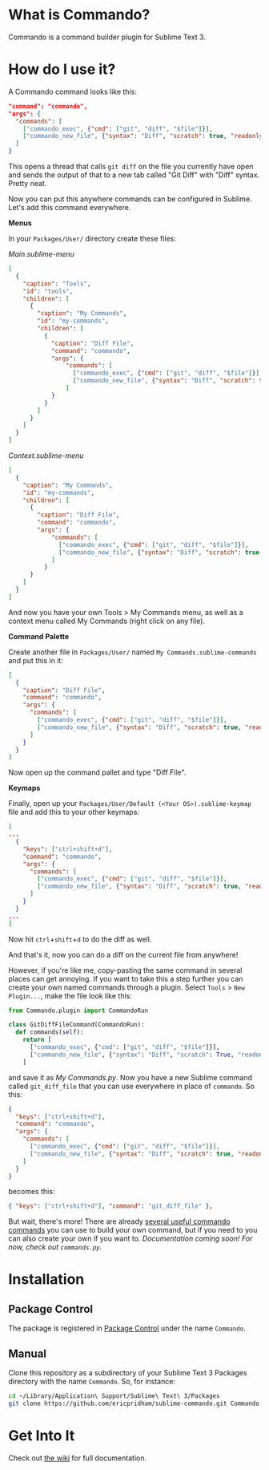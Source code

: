 # What is Commando?

Commando is a command builder plugin for Sublime Text 3.

# How do I use it?

A Commando command looks like this:

```json
"command": "commando",
"args": {
  "commands": [
    ["commando_exec", {"cmd": ["git", "diff", "$file"]}],
    ["commando_new_file", {"syntax": "Diff", "scratch": true, "readonly": true, "name": "Git Diff"}]
  ]
}
```

This opens a thread that calls `git diff` on the file you currently have open and sends the output of that to a new tab called "Git Diff" with "Diff" syntax.  Pretty neat.

Now you can put this anywhere commands can be configured in Sublime.  Let's add this command everywhere.

**Menus**

In your `Packages/User/` directory create these files:

*Main.sublime-menu*
```json
[
  {
    "caption": "Tools",
    "id": "tools",
    "children": [
      {
        "caption": "My Commands",
        "id": "my-commands",
        "children": [
          {
            "caption": "Diff File",
            "command": "commando",
            "args": {
                "commands": [
                  ["commando_exec", {"cmd": ["git", "diff", "$file"]}],
                  ["commando_new_file", {"syntax": "Diff", "scratch": true, "readonly": true, "name": "Git Diff"}]
                ]
            }
          }
        ]
      }
    ]
  }
]
```

*Context.sublime-menu*
```json
[
  {
    "caption": "My Commands",
    "id": "my-commands",
    "children": [
      {
        "caption": "Diff File",
        "command": "commando",
        "args": {
            "commands": [
              ["commando_exec", {"cmd": ["git", "diff", "$file"]}],
              ["commando_new_file", {"syntax": "Diff", "scratch": true, "readonly": true, "name": "Git Diff"}]
            ]
          }
      }
    ]
  }
]
```

And now you have your own Tools > My Commands menu, as well as a context menu called My Commands (right click on any file).

**Command Palette**

Create another file in `Packages/User/` named `My Commands.sublime-commands` and put this in it:

```json
[
  {
    "caption": "Diff File",
    "command": "commando",
    "args": {
      "commands": [
        ["commando_exec", {"cmd": ["git", "diff", "$file"]}],
        ["commando_new_file", {"syntax": "Diff", "scratch": true, "readonly": true, "name": "Git Diff"}]
      ]
    }
  }
]
```

Now open up the command pallet and type "Diff File".

**Keymaps**

Finally, open up your `Packages/User/Default (<Your OS>).sublime-keymap` file and add this to your other keymaps:

```json
[
...
  {
    "keys": ["ctrl+shift+d"],
    "command": "commando",
    "args": {
      "commands": [
        ["commando_exec", {"cmd": ["git", "diff", "$file"]}],
        ["commando_new_file", {"syntax": "Diff", "scratch": true, "readonly": true, "name": "Git Diff"}]
      ]
    }
  }
...
]
```

Now hit `ctrl`+`shift`+`d` to do the diff as well.

And that's it, now you can do a diff on the current file from anywhere!

However, if you're like me, copy-pasting the same command in several places can get annoying.  If you want to take this a step further you can create your own named commands through a plugin.  Select `Tools` > `New Plugin...`, make the file look like this:

```python
from Commando.plugin import CommandoRun

class GitDiffFileCommand(CommandoRun):
  def commands(self):
    return [
      ["commando_exec", {"cmd": ["git", "diff", "$file"]}],
      ["commando_new_file", {"syntax": "Diff", "scratch": True, "readonly": True, "name": "Git Diff"}]
    ]
```

and save it as *My Commands.py*.  Now you have a new Sublime command called `git_diff_file` that you can use everywhere in place of `commando`.  So this:

```json
{
  "keys": ["ctrl+shift+d"],
  "command": "commando",
  "args": {
    "commands": [
      ["commando_exec", {"cmd": ["git", "diff", "$file"]}],
      ["commando_new_file", {"syntax": "Diff", "scratch": true, "readonly": true, "name": "Git Diff"}]
    ]
  }
}
```

becomes this:

```json
{ "keys": ["ctrl+shift+d"], "command": "git_diff_file" },
```

But wait, there's more!  There are already [several useful commando commands](https://github.com/ericpridham/sublime-commando/wiki/User-Documentation) you can use to build your own command, but if you need to you can also create your own if you want to.  *Documentation coming soon!  For now, check out `commands.py`.*

# Installation

## Package Control

The package is registered in [Package Control](https://packagecontrol.io/) under the name `Commando`.

## Manual

Clone this repository as a subdirectory of your Sublime Text 3 Packages directory with the name `Commando`.  So, for instance:

```bash
cd ~/Library/Application\ Support/Sublime\ Text\ 3/Packages
git clone https://github.com/ericpridham/sublime-commando.git Commando
```

# Get Into It

Check out [the wiki](https://github.com/ericpridham/sublime-commando/wiki) for full documentation.

